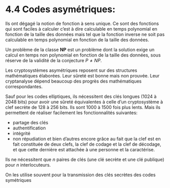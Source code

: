 # 4.4 Codes asymétriques:

Ils ont dégagé la notion de fonction à sens unique. Ce sont des fonctions qui sont faciles à calculer c’est à dire calculable en temps polynomial en fonction de la taille des données mais tel que la fonction inverse ne soit pas calculable en temps polynomial en fonction de la taille des données.

Un problème de la classe **NP** est un problème dont la solution exige un calcul en temps non polynomial en fonction de la taille des données, sous réserve de la validité de la conjecture $P \neq NP$.

Les cryptosystèmes asymétriques reposent sur des structures mathématiques élaborées. Leur sûreté est bonne mais non prouvée. Leur cryptanalyse dépend beaucoup des progrès des mathématiques correspondantes.

Sauf pour les codes elliptiques, ils nécessitent des clés longues (1024 à 2048 bits) pour avoir une sûreté équivalentes à celle d’un cryptosystème à clef secrète de 128 à 256 bits. Ils sont 1000 à 1500 fois plus lents. Mais ils permettent de réaliser facilement les fonctionnalités suivantes:
- partage des clés
- authentification
- intégrité
- non répudiation
et bien d’autres encore grâce au fait que la clef est en fait constituée de deux clefs, la clef de codage et la clef de décodage, et que cette dernière est attachée à une personne et la caractérise.

Ils ne nécessitent que $n$ paires de clés (une clé secrète et une clé publique) pour $n$ interlocuteurs.

On les utilise souvent pour la transmission des clés secrètes des codes symétriques